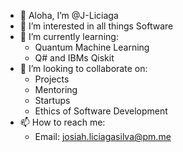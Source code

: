- 🤙 Aloha, I’m @J-Liciaga
- 👀 I’m interested in all things Software
- 🌱 I’m currently learning:
  - Quantum Machine Learning 
  - Q# and IBMs Qiskit
- 💞️ I’m looking to collaborate on:
  - Projects
  - Mentoring
  - Startups
  - Ethics of Software Development
- 📫 How to reach me:
  - Email: josiah.liciagasilva@pm.me

<!---
J-Liciaga/J-Liciaga is a ✨ special ✨ repository because its `README.md` (this file) appears on your GitHub profile.
You can click the Preview link to take a look at your changes.
--->
